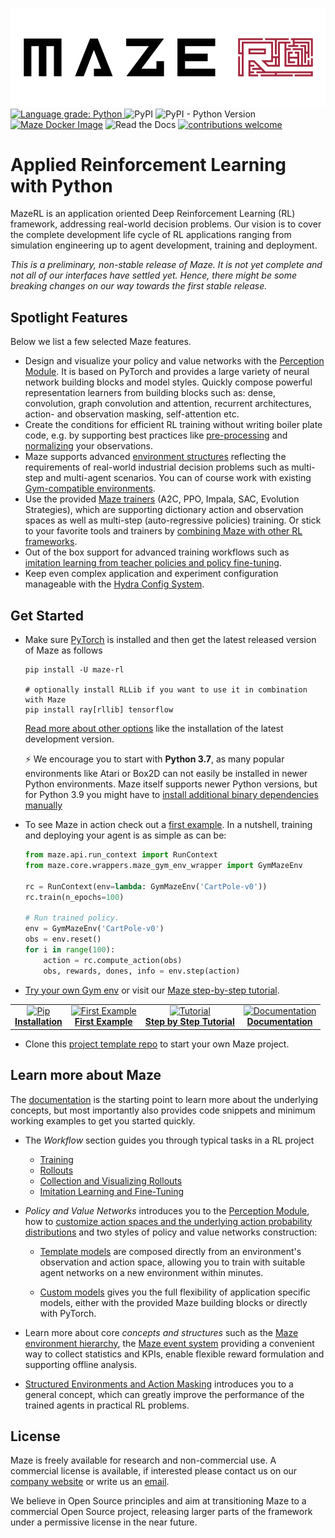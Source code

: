 ![Banner](https://github.com/enlite-ai/maze/raw/main/docs/source/logos/main_logo.png)
<a href="https://lgtm.com/projects/g/enlite-ai/maze/context:python">
    <img src="https://img.shields.io/lgtm/grade/python/g/enlite-ai/maze.svg?logo=lgtm&logoWidth=18" alt="Language grade: Python" />
</a>
![PyPI](https://img.shields.io/pypi/v/maze-rl)
![PyPI - Python Version](https://img.shields.io/pypi/pyversions/maze-rl)
[![Maze Docker Image](https://github.com/enlite-ai/maze/actions/workflows/dockerhub-ci.yml/badge.svg)](https://github.com/enlite-ai/maze/actions/workflows/dockerhub-ci.yml)
![Read the Docs](https://img.shields.io/readthedocs/maze-rl)
[![contributions welcome](https://img.shields.io/badge/contributions-welcome-brightgreen.svg?style=flat)](https://github.com/dwyl/esta/issues)

# Applied Reinforcement Learning with Python

MazeRL is an application oriented Deep Reinforcement Learning (RL) framework, addressing real-world decision problems.
Our vision is to cover the complete development life cycle of RL applications ranging from simulation 
engineering up to agent development, training and deployment.

*This is a preliminary, non-stable release of Maze. It is not yet complete and not all of our interfaces have settled
yet. Hence, there might be some breaking changes on our way towards the first stable release.*

## Spotlight Features

Below we list a few selected Maze features.

 - Design and visualize your policy and value networks with the 
   [Perception Module](https://maze-rl.readthedocs.io/en/latest/policy_and_value_networks/perception_overview.html). 
   It is based on PyTorch and provides a large variety of neural network building blocks and model styles. 
   Quickly compose powerful representation learners from building blocks such as: dense, 
   convolution, graph convolution and attention, recurrent architectures, action- and observation masking, 
   self-attention etc.
 - Create the conditions for efficient RL training without writing boiler plate code, e.g. by supporting 
   best practices like [pre-processing](https://maze-rl.readthedocs.io/en/latest/environment_customization/observation_pre_processing.html) and 
   [normalizing](https://maze-rl.readthedocs.io/en/latest/environment_customization/observation_normalization.html) your observations.
 - Maze supports advanced [environment structures](https://maze-rl.readthedocs.io/en/latest/concepts_and_structure/env_hierarchy.html) reflecting 
   the requirements of real-world industrial decision problems such as multi-step and multi-agent scenarios. 
   You can of course work with existing [Gym-compatible environments](https://maze-rl.readthedocs.io/en/latest/best_practices_and_tutorials/integrating_gym_environment.html).
 - Use the provided [Maze trainers](https://maze-rl.readthedocs.io/en/latest/trainers/maze_trainers.html) (A2C, PPO, Impala, SAC, Evolution Strategies), 
   which are supporting dictionary action and observation spaces as well as multi-step (auto-regressive policies) training. 
   Or stick to your favorite tools and trainers by [combining Maze with other RL frameworks](todo/best_practices_and_tutorials/maze_and_other_frameworks.html).
 - Out of the box support for advanced training workflows such as [imitation learning from teacher policies and 
   policy fine-tuning](https://maze-rl.readthedocs.io/en/latest/workflow/imitation_and_fine_tuning.html). 
 - Keep even complex application and experiment configuration manageable with the [Hydra Config System](https://maze-rl.readthedocs.io/en/latest/concepts_and_structure/hydra.html).
 
## Get Started

* Make sure [PyTorch](https://pytorch.org/get-started/locally/) is installed and then get the latest released version of Maze as follows

      pip install -U maze-rl
      
      # optionally install RLLib if you want to use it in combination with Maze
      pip install ray[rllib] tensorflow  
    
  [Read more about other options](https://maze-rl.readthedocs.io/en/latest/getting_started/installation.html) like the installation of the latest 
  development version.  

  :zap:  We encourage you to start with **Python 3.7**, as many popular environments like Atari or Box2D can not easily 
  be installed in newer Python environments. Maze itself supports newer Python versions, but for Python 3.9 you might have to
  [install additional binary dependencies manually](https://maze-rl.readthedocs.io/en/latest/getting_started/installation.html)

* To see Maze in action check out a [first example](https://maze-rl.readthedocs.io/en/latest/getting_started/first_example.html).
In a nutshell, training and deploying your agent is as simple as can be:
  ```python
  from maze.api.run_context import RunContext
  from maze.core.wrappers.maze_gym_env_wrapper import GymMazeEnv

  rc = RunContext(env=lambda: GymMazeEnv('CartPole-v0'))
  rc.train(n_epochs=100)

  # Run trained policy.
  env = GymMazeEnv('CartPole-v0')
  obs = env.reset()
  for i in range(100):
      action = rc.compute_action(obs)
      obs, rewards, dones, info = env.step(action)
  ```

* [Try your own Gym env](https://maze-rl.readthedocs.io/en/latest/best_practices_and_tutorials/integrating_gym_environment.html)
  or visit our [Maze step-by-step tutorial](https://maze-rl.readthedocs.io/en/latest/getting_started/step_by_step_tutorial.html).

<table><tbody><tr>
    <td align="center"><a href="https://maze-rl.readthedocs.io/en/latest/getting_started/installation.html">
        <img src="https://github.com/enlite-ai/maze/raw/main/.github/pip.png" alt="Pip" width="128px"><br>
        <strong>Installation</strong>
    </a></td>
    <td align="center"><a href="https://maze-rl.readthedocs.io/en/latest/getting_started/first_example.html">
        <img src="https://github.com/enlite-ai/maze/raw/main/.github/start.png" alt="First Example" width="128px"><br>
        <strong>First Example</strong>
    </a></td>
    <td align="center"><a href="https://maze-rl.readthedocs.io/en/latest/getting_started/step_by_step_tutorial.html">
        <img src="https://github.com/enlite-ai/maze/raw/main/.github/steps.png" alt="Tutorial" width="128px"><br>
        <strong>Step by Step Tutorial</strong>
    </a></td>
    <td align="center"><a href="https://maze-rl.readthedocs.io/en/latest/">
        <img src="https://github.com/enlite-ai/maze/raw/main/.github/paper.png" alt="Documentation" width="128px"><br>
        <strong>Documentation</strong>
    </a></td>
</tr></tbody></table>

* Clone this [project template repo](https://github.com/enlite-ai/maze-cartpole>) to start your own Maze project.

## Learn more about Maze

The [documentation](https://maze-rl.readthedocs.io/en/latest/index.html#documentation-overview) is the starting point to learn more about
  the underlying concepts, but most importantly also provides code snippets and minimum working examples to 
  get you started quickly.

* The *Workflow* section guides you through typical tasks in a RL project
  * [Training](https://maze-rl.readthedocs.io/en/latest/workflow/training.html)
  * [Rollouts](https://maze-rl.readthedocs.io/en/latest/workflow/rollouts.html)
  * [Collection and Visualizing Rollouts](https://maze-rl.readthedocs.io/en/latest/workflow/rollouts_trajectories_viewer.html)
  * [Imitation Learning and Fine-Tuning](https://maze-rl.readthedocs.io/en/latest/workflow/imitation_and_fine_tuning.html) 

* *Policy and Value Networks* introduces you to the 
  [Perception Module](https://maze-rl.readthedocs.io/en/latest/policy_and_value_networks/perception_overview.html), 
  how to [customize action spaces and the underlying action probability distributions](https://maze-rl.readthedocs.io/en/latest/policy_and_value_networks/distributions_and_action_heads.html) 
  and two styles of policy and value networks construction:
  
  * [Template models](https://maze-rl.readthedocs.io/en/latest/policy_and_value_networks/perception_template_models.html) 
    are composed directly from an environment's observation and action space,
    allowing you to train with suitable agent networks on a new environment within minutes.
    
  * [Custom models](https://maze-rl.readthedocs.io/en/latest/policy_and_value_networks/perception_custom_models.html) gives you the full 
    flexibility of application specific models, either with the provided Maze building blocks or 
    directly with PyTorch. 

* Learn more about core *concepts and structures* such as the 
  [Maze environment hierarchy](https://maze-rl.readthedocs.io/en/latest/concepts_and_structure/env_hierarchy.html), the 
  [Maze event system](https://maze-rl.readthedocs.io/en/latest/concepts_and_structure/event_system.html) providing a convenient way to collect 
  statistics and KPIs, enable flexible reward formulation and supporting offline analysis. 

* [Structured Environments and Action Masking](https://maze-rl.readthedocs.io/en/latest/best_practices_and_tutorials/struct_env_tutorial.html) 
  introduces you to a general concept, which can greatly improve
  the performance of the trained agents in practical RL problems.

## License

Maze is freely available for research and non-commercial use. A commercial license is available, if interested please 
contact us on our [company website](https://enlite.ai) or write us an [email](mailto:office@enlite.ai).

We believe in Open Source principles and aim at transitioning Maze to a commercial Open Source project, 
releasing larger parts of the framework under a permissive license in the near future.  
